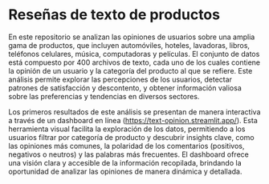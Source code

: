 # Reseñas de texto de productos

En este repositorio se analizan las opiniones de usuarios sobre una amplia gama de productos, que incluyen automóviles, hoteles, lavadoras, libros, teléfonos celulares, música, computadoras y películas. El conjunto de datos está compuesto por 400 archivos de texto, cada uno de los cuales contiene la opinión de un usuario y la categoría del producto al que se refiere. Este análisis permite explorar las percepciones de los usuarios, detectar patrones de satisfacción y descontento, y obtener información valiosa sobre las preferencias y tendencias en diversos sectores.

Los primeros resultados de este análisis se presentan de manera interactiva a través de un dashboard en línea (https://text-opinion.streamlit.app/). Esta herramienta visual facilita la exploración de los datos, permitiendo a los usuarios filtrar por categoría de producto y descubrir insights clave, como las opiniones más comunes, la polaridad de los comentarios (positivos, negativos o neutros) y las palabras más frecuentes. El dashboard ofrece una visión clara y accesible de la información recopilada, brindando la oportunidad de analizar las opiniones de manera dinámica y detallada.  

